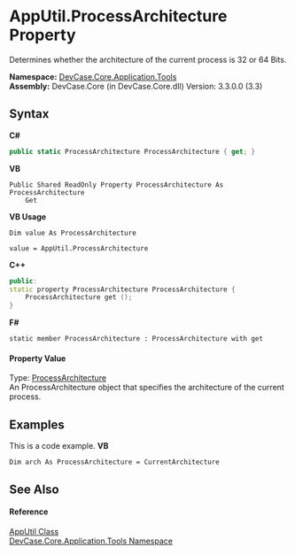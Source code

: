 # AppUtil.ProcessArchitecture Property 
 

Determines whether the architecture of the current process is 32 or 64 Bits.

**Namespace:**&nbsp;<a href="N_DevCase_Core_Application_Tools">DevCase.Core.Application.Tools</a><br />**Assembly:**&nbsp;DevCase.Core (in DevCase.Core.dll) Version: 3.3.0.0 (3.3)

## Syntax

**C#**<br />
``` C#
public static ProcessArchitecture ProcessArchitecture { get; }
```

**VB**<br />
``` VB
Public Shared ReadOnly Property ProcessArchitecture As ProcessArchitecture
	Get
```

**VB Usage**<br />
``` VB Usage
Dim value As ProcessArchitecture

value = AppUtil.ProcessArchitecture

```

**C++**<br />
``` C++
public:
static property ProcessArchitecture ProcessArchitecture {
	ProcessArchitecture get ();
}
```

**F#**<br />
``` F#
static member ProcessArchitecture : ProcessArchitecture with get

```


#### Property Value
Type: <a href="T_DevCase_Core_Application_ProcessArchitecture">ProcessArchitecture</a><br />An ProcessArchitecture object that specifies the architecture of the current process.

## Examples
This is a code example. 
**VB**<br />
``` VB
Dim arch As ProcessArchitecture = CurrentArchitecture
```


## See Also


#### Reference
<a href="T_DevCase_Core_Application_Tools_AppUtil">AppUtil Class</a><br /><a href="N_DevCase_Core_Application_Tools">DevCase.Core.Application.Tools Namespace</a><br />